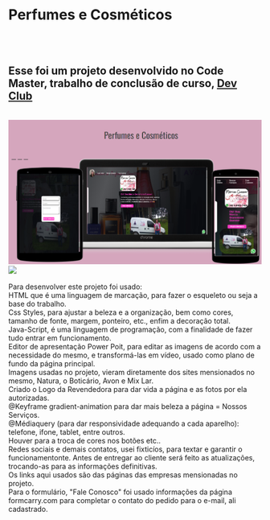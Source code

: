 <h1>Perfumes e Cosméticos</h1>
<br>
<br>
<h2>Esse foi um projeto desenvolvido no Code Master, trabalho de conclusão de curso, <a href="https://rodolfomori.com.br/devclub">Dev Club</a></h2>
<br> <img src="https://github.com/mggsistema/Perfumes-e-Cosmeticos/blob/main/img/Projeto%20Responsivo.png?raw=true">
<br> <img src="https://github.com/mggsistema/Perfumes-e-Cosmeticos/blob/main/imgs/Nossos%20Servi%C3%A7os.png?raw=true">
<p>Para desenvolver este projeto foi usado:  
<br> HTML que é uma linguagem de marcação, para fazer o esqueleto ou seja a base do trabalho.
<br> Css Styles, para ajustar a beleza e a organização, bem como cores, tamanho de fonte, margem, ponteiro, etc., enfim a decoração total.  
<br> Java-Script, é uma linguagem de programação, com a finalidade de fazer tudo entrar em funcionamento.
<br> Editor de apresentação Power Poit, para editar as imagens de acordo com a necessidade do mesmo, e transformá-las em vídeo, usado como plano de fundo da página principal.
<br> Imagens usadas no projeto, vieram diretamente dos sites mensionados no mesmo, Natura, o Boticário, Avon e Mix Lar.
<br> Criado o Logo da Revendedora para dar vida a página e as fotos por ela autorizadas.
<br> @Keyframe gradient-animation para dar mais beleza  a página = Nossos Serviços.
<br> @Médiaquery (para dar responsividade adequando a cada aparelho): telefone, ifone, tablet, entre outros.
<br> Houver para a troca de cores nos botões etc..
<br> Redes sociais e demais contatos, usei fixticíos, para textar e garantir o funcionamentonte. Antes de entregar ao cliente será feito as atualizações, trocando-as para as informações definitivas.
<br> Os links aqui usados são das páginas das empresas mensionadas no projeto.
<br> Para o formulário, "Fale Conosco" foi usado informações da página formcarry.com para completar o contato do pedido para o e-mail, ali cadastrado.</p>

